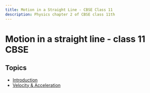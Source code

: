 ```yaml
---
title: Motion in a Straight Line - CBSE Class 11
description: Physics chapter 2 of CBSE class 11th
---
```


# Motion in a straight line - class 11 CBSE

## Topics
- [Introduction](./introduction.md)
- [Velocity & Acceleration](./velocity-and-acceleration.md)
